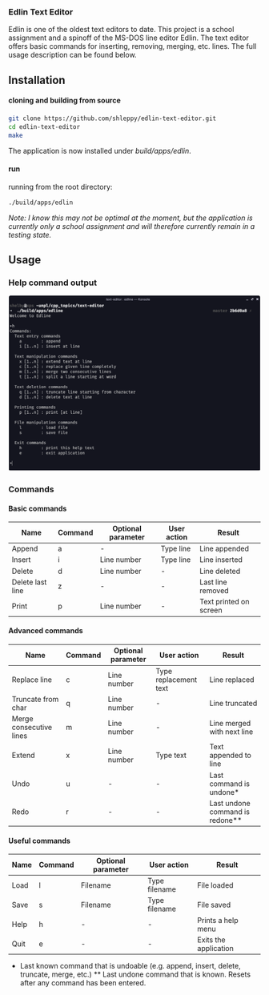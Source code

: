 ### Edlin Text Editor

Edlin is one of the oldest text editors to date. This project is a school assignment and a spinoff of the MS-DOS line editor Edlin. The text editor offers basic commands for inserting, removing, merging, etc. lines. The full usage description can be found below.


## Installation

#### cloning and building from source
```bash
git clone https://github.com/shleppy/edlin-text-editor.git
cd edlin-text-editor
make
```

The application is now installed under _build/apps/edlin_.  

#### run
running from the root directory:
```bash
./build/apps/edlin
```

_Note: I know this may not be optimal at the moment, but the application is currently only a school assignment and will therefore currently remain in a testing state._ 

## Usage

### Help command output

![edlin-text-editor](screenshots/help.png)

### Commands

#### Basic commands
| Name | Command | Optional parameter | User action | Result |
|----------|----------|-----------|---------|---------|
| Append | a | - | Type line | Line appended |
| Insert | i | Line number | Type line | Line inserted |
| Delete | d | Line number | - | Line deleted |
| Delete last line | z | - | - | Last line removed |
| Print | p | Line number | - | Text printed on screen |

#### Advanced commands
| Name | Command | Optional parameter | User action | Result |
|----------|----------|-----------|---------|---------|
| Replace line | c | Line number | Type replacement text | Line replaced | 
| Truncate from char | q | Line number | - | Line truncated |
| Merge consecutive lines | m | Line number | - | Line merged with next line |
| Extend | x | Line number | Type text | Text appended to line |
| Undo | u | - | - | Last command is undone* |
| Redo | r | - | - | Last undone command is redone** |

#### Useful commands
| Name | Command | Optional parameter | User action | Result |
|----------|----------|-----------|---------|---------|
| Load | l | Filename | Type filename | File loaded |
| Save | s | Filename | Type filename | File saved |
| Help | h | - | - | Prints a help menu |
| Quit | e | - | - | Exits the application |


* Last known command that is undoable (e.g. append, insert, delete, truncate, merge, etc.)
** Last undone command that is known. Resets after any command has been entered.







